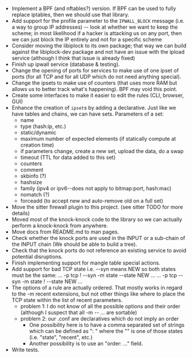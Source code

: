 
* Implement a BPF (and nftables?) version. If BPF can be used to fully replace
  iptables, then we should use that library.
* Add support for the profile parameter to the `IPWALL_BLOCK` message (i.e.
  a way to group IP addresses) -- look at whether we want to keep the scheme;
  in most likelihood if a hacker is attacking us on any port, then we can
  just block the IP entirely and not for a specific scheme
* Consider moving the libiplock to its own package; that way we can build
  against the libiplock-dev package and not have an issue with the ipload
  service (although I think that issue is already fixed)
* Finish up ipwall service (database & testing).
* Change the opening of ports for services to make use of one ipset of ports
  (for all TCP and for all UDP which do not need anything special).
* Change the ipsets to make use of counters (that uses more RAM but allows
  us to better track what's happening). BPF may void this point.
* Create some interfaces to make it easier to edit the rules (CLI, browser, GUI)
* Enhance the creation of `ipset`s by adding a declarative. Just like we have
  tables and chains, we can have sets. Parameters of a set:
  - name
  - type (hash:ip, etc.)
  - static/dynamic
  - maximum number of expected elements (if statically compute at creation time)
  - if parameters change, create a new set, upload the data, do a swap
  - timeout (TTL for data added to this set)
  - counters
  - comment
  - skbinfo (?)
  - hashsize
  - family (ipv4 or ipv6--does not apply to bitmap:port, hash:mac)
  - nomatch (?)
  - forceadd (to accept new and auto-remove old on a full set)
* Move the sitter firewall plugin to this project. (see sitter TODO for more details)
* Moved most of the knock-knock code to the library so we can actually
  perform a knock-knock from anywhere.
* Move docs from README.md to man pages.
* Check whether the knock ports are used in the INPUT or a sub-chain of the
  INPUT chain (We should be able to build a tree).
* Check that the knock ports do not reference an existing service to avoid
  potential disruptions.
* Finish implementing support for mangle table special actions.
* Add support for bad TCP state i.e. --syn means NEW so both states must be the same:
      ... -p tcp ! --syn -m state --state NEW ...
      ... -p tcp --syn -m state ! --state NEW ...
* The options of a rule are actually ordered. That mostly works in regard to
  the -m recent extensions, but not other things like where to place the TCP
  state within the list of recent parameters.
  - problem 1: I do not know of all the possible options and their order
    (although I suspect that all -m <name> --<flag> ... are sortable)
  - problem 2: our .conf are declaratives which do not imply an order
    * One possibility here is to have a comma separated set of strings which
      can be defined as "<type>: <parameters>" where the "<type>" is one of
      those states (i.e. "state", "recent", etc.)
    * Another possibility is to use an "order: ..." field.
* Write tests.

